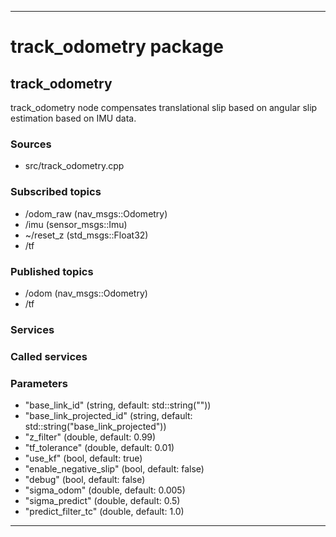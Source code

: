 ----
# track_odometry package

## track_odometry

track_odometry node compensates translational slip based on angular slip estimation based on IMU data.

### Sources

* src/track_odometry.cpp

### Subscribed topics

* /odom_raw (nav_msgs::Odometry)
* /imu (sensor_msgs::Imu)
* ~/reset_z (std_msgs::Float32)
* /tf

### Published topics

* /odom (nav_msgs::Odometry)
* /tf

### Services


### Called services


### Parameters

* "base_link_id" (string, default: std::string(""))
* "base_link_projected_id" (string, default: std::string("base_link_projected"))
* "z_filter" (double, default: 0.99)
* "tf_tolerance" (double, default: 0.01)
* "use_kf" (bool, default: true)
* "enable_negative_slip" (bool, default: false)
* "debug" (bool, default: false)
* "sigma_odom" (double, default: 0.005)
* "sigma_predict" (double, default: 0.5)
* "predict_filter_tc" (double, default: 1.0)

----

